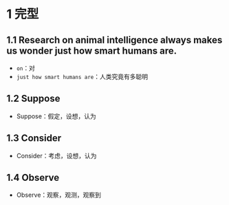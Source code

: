 # 1 完型



## 1.1 Research on animal intelligence always makes us wonder just how smart humans are.

* `on`：对
* `just how smart humans are`：人类究竟有多聪明



## 1.2 Suppose

* Suppose：假定，设想，认为



## 1.3 Consider

* Consider：考虑，设想，认为



## 1.4 Observe

* Observe：观察，观测，观察到